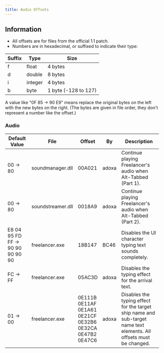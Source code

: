 ```yaml
---
title: Audio Offsets
---
```


## Information

* All offsets are for files from the official 1.1 patch.
* Numbers are in hexadecimal, or suffixed to indicate their type:

| Suffix | Type    | Size                 |
| ------ | ------- | -------------------- |
| f      | float   | 4 bytes              |
| d      | double  | 8 bytes              |
| i      | integer | 4 bytes              |
| b      | byte    | 1 byte (-128 to 127) |

A value like "0F 85 -> 90 E9" means replace the original bytes on the left with the new bytes on the right. (The bytes are given in file order, they don't represent a number like the offset.)

### Audio

| Default Value                    | File              | Offset                                                                              | By    | Description                                                                                                         |
| -------------------------------- | ----------------- | ----------------------------------------------------------------------------------- | ----- | ------------------------------------------------------------------------------------------------------------------- |
| 00 -> 80                         | soundmanager.dll  | 00A021                                                                              | adoxa | Continue playing Freelancer's audio when Alt-Tabbed (Part 1).                                                       |
| 00 -> 80                         | soundstreamer.dll | 0018A9                                                                              | adoxa | Continue playing Freelancer's audio when Alt-Tabbed (Part 2).                                                       |
| E8 04 95 FD FF -> 90 90 90 90 90 | freelancer.exe    | 18B147                                                                              | BC46  | Disables the UI character typing text sounds completely.                                                            |
| FC -> FF                         | freelancer.exe    | 05AC3D                                                                              | adoxa | Disables the typing effect for the arrival text.                                                                    |
| 01 -> 00                         | freelancer.exe    | 0E111B<br/>0E11AF<br/>0E1A61<br/>0E21CF<br/>0E32B6<br/>0E32CA<br/>0E47B2<br/>0E47C6 | adoxa | Disables the typing effect for the target ship name and sub-target name text elements. All offsets must be changed. |
